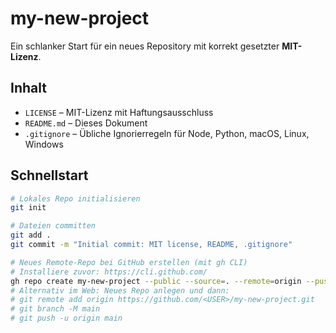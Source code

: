 # my-new-project

Ein schlanker Start für ein neues Repository mit korrekt gesetzter **MIT-Lizenz**.

## Inhalt
- `LICENSE` – MIT-Lizenz mit Haftungsausschluss
- `README.md` – Dieses Dokument
- `.gitignore` – Übliche Ignorierregeln für Node, Python, macOS, Linux, Windows

## Schnellstart

```bash
# Lokales Repo initialisieren
git init

# Dateien committen
git add .
git commit -m "Initial commit: MIT license, README, .gitignore"

# Neues Remote-Repo bei GitHub erstellen (mit gh CLI)
# Installiere zuvor: https://cli.github.com/
gh repo create my-new-project --public --source=. --remote=origin --push
# Alternativ im Web: Neues Repo anlegen und dann:
# git remote add origin https://github.com/<USER>/my-new-project.git
# git branch -M main
# git push -u origin main
```
